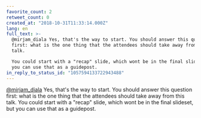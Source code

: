 ```yaml
---
favorite_count: 2
retweet_count: 0
created_at: "2018-10-31T11:33:14.000Z"
lang: en
full_text: >-
  @mirjam_diala Yes, that's the way to start. You should answer this question
  first: what is the one thing that the attendees should take away from this
  talk.

  You could start with a "recap" slide, which wont be in the final slideset, but
  you can use that as a guidepost.
in_reply_to_status_id: "1057594133722943488"
---
```


[@mirjam_diala](https://twitter.com/mirjam_diala) Yes, that's the way to start.
You should answer this question first: what is the one thing that the attendees
should take away from this talk. You could start with a "recap" slide, which
wont be in the final slideset, but you can use that as a guidepost.
